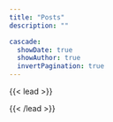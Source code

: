 ```yaml
---
title: "Posts"
description: ""

cascade:
  showDate: true
  showAuthor: true
  invertPagination: true
---
```


{{< lead >}}

{{< /lead >}}

